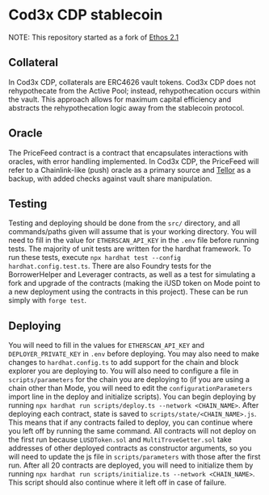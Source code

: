 # Cod3x CDP stablecoin

NOTE: This repository started as a fork of [Ethos 2.1](https://github.com/Byte-Masons/Ethos-V2-contracts)

## Collateral

In Cod3x CDP, collaterals are ERC4626 vault tokens. Cod3x CDP does not rehypothecate from the Active Pool; instead, rehypothecation occurs within the vault. This approach allows for maximum capital efficiency and abstracts the rehypothecation logic away from the stablecoin protocol.

## Oracle

The PriceFeed contract is a contract that encapsulates interactions with oracles, with error handling implemented. In Cod3x CDP, the PriceFeed will refer to a Chainlink-like (push) oracle as a primary source and [Tellor](https://tellor.io) as a backup, with added checks against vault share manipulation.

## Testing

Testing and deploying should be done from the `src/` directory, and all commands/paths given will assume that is your working directory.
You will need to fill in the value for `ETHERSCAN_API_KEY` in the `.env` file before running tests.
The majority of unit tests are written for the hardhat framework. To run these tests, execute `npx hardhat test --config hardhat.config.test.ts`.
There are also Foundry tests for the BorrowerHelper and Leverager contracts, as well as a test for simulating a fork and upgrade of the contracts (making the iUSD token on Mode point to a new deployment using the contracts in this project). These can be run simply with `forge test`.

## Deploying

You will need to fill in the values for `ETHERSCAN_API_KEY` and `DEPLOYER_PRIVATE_KEY` in `.env` before deploying. You may also need to make changes to `hardhat.config.ts` to add support for the chain and block explorer you are deploying to. You will also need to configure a file in `scripts/parameters` for the chain you are deploying to (if you are using a chain other than Mode, you will need to edit the `configurationParameters` import line in the deploy and initialize scripts). You can begin deploying by running `npx hardhat run scripts/deploy.ts --network <CHAIN_NAME>`. After deploying each contract, state is saved to `scripts/state/<CHAIN_NAME>.js`. This means that if any contracts failed to deploy, you can continue where you left off by running the same command. All contracts will not deploy on the first run because `LUSDToken.sol` and `MultiTroveGetter.sol` take addresses of other deployed contracts as constructor arguments, so you will need to update the js file in `scripts/parameters` with those after the first run. After all 20 contracts are deployed, you will need to initialize them by running `npx hardhat run scripts/initialize.ts --network <CHAIN_NAME>`. This script should also continue where it left off in case of failure.
